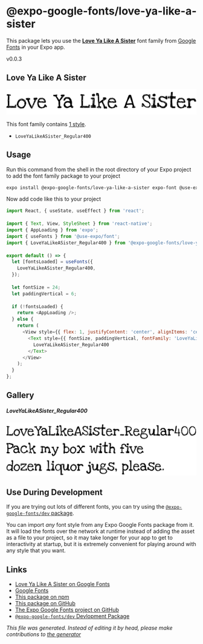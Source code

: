 # @expo-google-fonts/love-ya-like-a-sister

This package lets you use the [**Love Ya Like A Sister**](https://fonts.google.com/specimen/Love+Ya+Like+A+Sister) font family from [Google Fonts](https://fonts.google.com/) in your Expo app.

v0.0.3

## Love Ya Like A Sister

![Love Ya Like A Sister](./font-family.png)

This font family contains [1 style](#gallery).

- `LoveYaLikeASister_Regular400`

## Usage

Run this command from the shell in the root directory of your Expo project to add the font family package to your project
```sh
expo install @expo-google-fonts/love-ya-like-a-sister expo-font @use-expo/font
```

Now add code like this to your project
```js
import React, { useState, useEffect } from 'react';

import { Text, View, StyleSheet } from 'react-native';
import { AppLoading } from 'expo';
import { useFonts } from '@use-expo/font';
import { LoveYaLikeASister_Regular400 } from '@expo-google-fonts/love-ya-like-a-sister';

export default () => {
  let [fontsLoaded] = useFonts({
    LoveYaLikeASister_Regular400,
  });

  let fontSize = 24;
  let paddingVertical = 6;

  if (!fontsLoaded) {
    return <AppLoading />;
  } else {
    return (
      <View style={{ flex: 1, justifyContent: 'center', alignItems: 'center' }}>
        <Text style={{ fontSize, paddingVertical, fontFamily: 'LoveYaLikeASister_Regular400' }}>
          LoveYaLikeASister_Regular400
        </Text>
      </View>
    );
  }
};

```

## Gallery

##### LoveYaLikeASister_Regular400
![LoveYaLikeASister_Regular400](./d7068a0e071e73ae0e18893c97cb33a901b4cd1482fed4150d017e6ac0f7a636.ttf.png)


## Use During Development

If you are trying out lots of different fonts, you can try using the [`@expo-google-fonts/dev` package](https://github.com/expo/google-fonts/tree/master/font-packages/dev#readme).

You can import *any* font style from any Expo Google Fonts package from it. It will load the fonts
over the network at runtime instead of adding the asset as a file to your project, so it may take longer
for your app to get to interactivity at startup, but it is extremely convenient
for playing around with any style that you want.

## Links

- [Love Ya Like A Sister on Google Fonts](https://fonts.google.com/specimen/Love+Ya+Like+A+Sister)
- [Google Fonts](https://fonts.google.com/)
- [This package on npm](https://www.npmjs.com/package/@expo-google-fonts/love-ya-like-a-sister)
- [This package on GitHub](https://github.com/expo/google-fonts/tree/master/font-packages/love-ya-like-a-sister)
- [The Expo Google Fonts project on GitHub](https://github.com/expo/google-fonts)
- [`@expo-google-fonts/dev` Devlopment Package](https://github.com/expo/google-fonts/tree/master/font-packages/dev)


*This file was generated. Instead of editing it by head, please make contributions to [the generator](https://github.com/expo/google-fonts/tree/master/packages/generator)*
